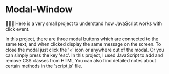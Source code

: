 # Modal-Window

🧑🏻‍💻 Here is a very small project to understand how JavaScript works with click event.

  In this project, there are three modal buttons which are connected to the same text, and when clicked display the same message on the screen. To close the modal just click the '×' icon or anywhere out of the modal. Or you can simply press the key 'esc'.
  In this project, I used JavaScript to add and remove CSS classes from HTML
  You can also find detailed notes about certain methods in the 'script.js' file.
